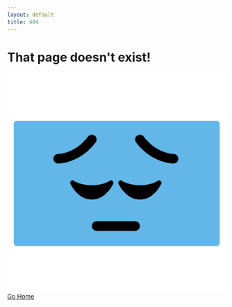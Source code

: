 ```yaml
---
layout: default
title: 404
---
```

# That page doesn't exist!

![Pensive JNFR](assets/img/pensivejnfr.png)
[Go Home](/)